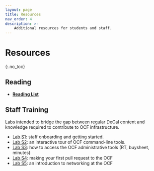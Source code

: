 ```yaml
---
layout: page
title: Resources
nav_order: 4
description: >-
    Additional resources for students and staff.
---
```


# Resources
{:.no_toc}

## Reading

* **[Reading List](https://docs.google.com/document/d/14AI1B4prCDhbAfvPjH2fvBWD5s-y6vv5SQw-zt7T2U4/edit)**


## Staff Training

Labs intended to bridge the gap between regular DeCal content and knowledge required to contribute to OCF infrastructure.

* [Lab S1](../labs/staff/s1): staff onboarding and getting started.
* [Lab S2](../labs/staff/s2): an interactive tour of OCF command-line tools.
* [Lab S3](../labs/staff/s3): how to access the OCF administrative tools (RT, buysheet, minutes)
* [Lab S4](../labs/staff/s4): making your first pull request to the OCF
* [Lab S5](../labs/staff/s5): an introduction to networking at the OCF
